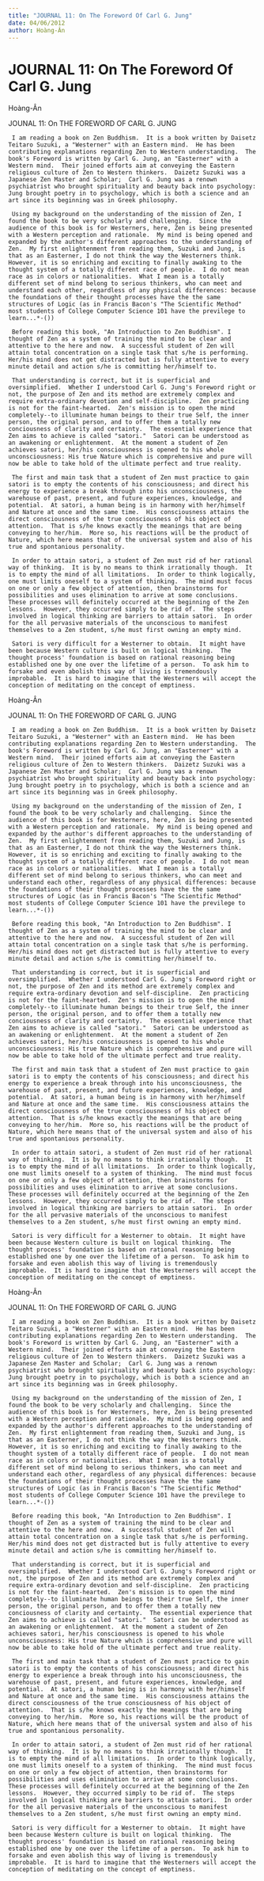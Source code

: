 ```yaml
---
title: "JOURNAL 11: On The Foreword Of Carl G. Jung"
date: 04/06/2012
author: Hoàng-Ân
---
```


# JOURNAL 11: On The Foreword Of Carl G. Jung

Hoàng-Ân

JOUNAL 11: O­n THE FOREWORD OF CARL G. JUNG

     I am reading a book o­n Zen Buddhism.  It is a book written by Daisetz Teitaro Suzuki, a "Westerner" with an Eastern mind.  He has been contributing explanations regarding Zen to Western understanding.  The book's Foreword is written by Carl G. Jung, an "Easterner" with a Western mind.  Their joined efforts aim at conveying the Eastern religious culture of Zen to Western thinkers.  Daizetz Suzuki was a Japanese Zen Master and Scholar;  Carl G. Jung was a renown psychiatrist who brought spirituality and beauty back into psychology: Jung brought poetry in to psychology, which is both a science and an art since its beginning was in Greek philosophy.

     Using my background o­n the understanding of the mission of Zen, I found the book to be very scholarly and challenging.  Since the audience of this book is for Westerners, here, Zen is being presented with a Western perception and rationale.  My mind is being opened and expanded by the author's different approaches to the understanding of Zen.  My first enlightenment from reading them, Suzuki and Jung, is that as an Easterner, I do not think the way the Westerners think.  However, it is so enriching and exciting to finally awaking to the thought system of a totally different race of people.  I do not mean race as in colors or nationalities.  What I mean is a totally different set of mind belong to serious thinkers, who can meet and understand each other, regardless of any physical differences: because the foundations of their thought processes have the the same structures of Logic (as in Francis Bacon's "The Scientific Method" most students of College Computer Science 101 have the previlege to learn...*-())

     Before reading this book, "An Introduction to Zen Buddhism". I thought of Zen as a system of training the mind to be clear and attentive to the here and now.  A successful student of Zen will attain total concentration o­n a single task that s/he is performing.  Her/his mind does not get distracted but is fully attentive to every minute detail and action s/he is committing her/himself to.

     That understanding is correct, but it is superficial and oversimplified.  Whether I understood Carl G. Jung's Foreword right or not, the purpose of Zen and its method are extremely complex and require extra-ordinary devotion and self-discipline.  Zen practicing is not for the faint-hearted.  Zen's mission is to open the mind completely--to illuminate human beings to their true Self, the inner person, the original person, and to offer them a totally new conciousness of clarity and certainty.  The essential experience that Zen aims to achieve is called "satori."  Satori can be understood as an awakening or enlightenment.  At the moment a student of Zen achieves satori, her/his consciousness is opened to his whole unconsciousness: His true Nature which is comprehensive and pure will now be able to take hold of the ultimate perfect and true reality.

     The first and main task that a student of Zen must practice to gain satori is to empty the contents of his consciousness; and direct his energy to experience a break through into his unconsciousness, the warehouse of past, present, and future experiences, knowledge, and potential.  At satori, a human being is in harmony with her/himself and Nature at o­nce and the same time.  His consciousness attains the direct consciousness of the true consciousness of his object of attention.  That is s/he knows exactly the meanings that are being conveying to her/him.  More so, his reactions will be the product of Nature, which here means that of the universal system and also of his true and spontanious personality.

     In order to attain satori, a student of Zen must rid of her rational way of thinking.  It is by no means to think irrationally though.  It is to empty the mind of all limitations.  In order to think logically, o­ne must limits o­neself to a system of thinking.  The mind must focus o­n o­ne or o­nly a few object of attention, then brainstorms for possibilities and uses elimination to arrive at some conclusions.  These processes will definitely occurred at the beginning of the Zen lessons.  However, they occurred simply to be rid of.  The steps involved in logical thinking are barriers to attain satori.  In order for the all pervasive materials of the unconscious to manifest themselves to a Zen student, s/he must first owning an empty mind.

     Satori is very difficult for a Westerner to obtain.  It might have been because Western culture is built o­n logical thinking.  The thought process' foundation is based o­n rational reasoning being established o­ne by o­ne over the lifetime of a person.  To ask him to forsake and even abolish this way of living is tremendously improbable.  It is hard to imagine that the Westerners will accept the conception of meditating o­n the concept of emptiness.

Hoàng-Ân

JOUNAL 11: O­n THE FOREWORD OF CARL G. JUNG

     I am reading a book o­n Zen Buddhism.  It is a book written by Daisetz Teitaro Suzuki, a "Westerner" with an Eastern mind.  He has been contributing explanations regarding Zen to Western understanding.  The book's Foreword is written by Carl G. Jung, an "Easterner" with a Western mind.  Their joined efforts aim at conveying the Eastern religious culture of Zen to Western thinkers.  Daizetz Suzuki was a Japanese Zen Master and Scholar;  Carl G. Jung was a renown psychiatrist who brought spirituality and beauty back into psychology: Jung brought poetry in to psychology, which is both a science and an art since its beginning was in Greek philosophy.

     Using my background o­n the understanding of the mission of Zen, I found the book to be very scholarly and challenging.  Since the audience of this book is for Westerners, here, Zen is being presented with a Western perception and rationale.  My mind is being opened and expanded by the author's different approaches to the understanding of Zen.  My first enlightenment from reading them, Suzuki and Jung, is that as an Easterner, I do not think the way the Westerners think.  However, it is so enriching and exciting to finally awaking to the thought system of a totally different race of people.  I do not mean race as in colors or nationalities.  What I mean is a totally different set of mind belong to serious thinkers, who can meet and understand each other, regardless of any physical differences: because the foundations of their thought processes have the the same structures of Logic (as in Francis Bacon's "The Scientific Method" most students of College Computer Science 101 have the previlege to learn...*-())

     Before reading this book, "An Introduction to Zen Buddhism". I thought of Zen as a system of training the mind to be clear and attentive to the here and now.  A successful student of Zen will attain total concentration o­n a single task that s/he is performing.  Her/his mind does not get distracted but is fully attentive to every minute detail and action s/he is committing her/himself to.

     That understanding is correct, but it is superficial and oversimplified.  Whether I understood Carl G. Jung's Foreword right or not, the purpose of Zen and its method are extremely complex and require extra-ordinary devotion and self-discipline.  Zen practicing is not for the faint-hearted.  Zen's mission is to open the mind completely--to illuminate human beings to their true Self, the inner person, the original person, and to offer them a totally new conciousness of clarity and certainty.  The essential experience that Zen aims to achieve is called "satori."  Satori can be understood as an awakening or enlightenment.  At the moment a student of Zen achieves satori, her/his consciousness is opened to his whole unconsciousness: His true Nature which is comprehensive and pure will now be able to take hold of the ultimate perfect and true reality.

     The first and main task that a student of Zen must practice to gain satori is to empty the contents of his consciousness; and direct his energy to experience a break through into his unconsciousness, the warehouse of past, present, and future experiences, knowledge, and potential.  At satori, a human being is in harmony with her/himself and Nature at o­nce and the same time.  His consciousness attains the direct consciousness of the true consciousness of his object of attention.  That is s/he knows exactly the meanings that are being conveying to her/him.  More so, his reactions will be the product of Nature, which here means that of the universal system and also of his true and spontanious personality.

     In order to attain satori, a student of Zen must rid of her rational way of thinking.  It is by no means to think irrationally though.  It is to empty the mind of all limitations.  In order to think logically, o­ne must limits o­neself to a system of thinking.  The mind must focus o­n o­ne or o­nly a few object of attention, then brainstorms for possibilities and uses elimination to arrive at some conclusions.  These processes will definitely occurred at the beginning of the Zen lessons.  However, they occurred simply to be rid of.  The steps involved in logical thinking are barriers to attain satori.  In order for the all pervasive materials of the unconscious to manifest themselves to a Zen student, s/he must first owning an empty mind.

     Satori is very difficult for a Westerner to obtain.  It might have been because Western culture is built o­n logical thinking.  The thought process' foundation is based o­n rational reasoning being established o­ne by o­ne over the lifetime of a person.  To ask him to forsake and even abolish this way of living is tremendously improbable.  It is hard to imagine that the Westerners will accept the conception of meditating o­n the concept of emptiness.

Hoàng-Ân

JOUNAL 11: O­n THE FOREWORD OF CARL G. JUNG

     I am reading a book o­n Zen Buddhism.  It is a book written by Daisetz Teitaro Suzuki, a "Westerner" with an Eastern mind.  He has been contributing explanations regarding Zen to Western understanding.  The book's Foreword is written by Carl G. Jung, an "Easterner" with a Western mind.  Their joined efforts aim at conveying the Eastern religious culture of Zen to Western thinkers.  Daizetz Suzuki was a Japanese Zen Master and Scholar;  Carl G. Jung was a renown psychiatrist who brought spirituality and beauty back into psychology: Jung brought poetry in to psychology, which is both a science and an art since its beginning was in Greek philosophy.

     Using my background o­n the understanding of the mission of Zen, I found the book to be very scholarly and challenging.  Since the audience of this book is for Westerners, here, Zen is being presented with a Western perception and rationale.  My mind is being opened and expanded by the author's different approaches to the understanding of Zen.  My first enlightenment from reading them, Suzuki and Jung, is that as an Easterner, I do not think the way the Westerners think.  However, it is so enriching and exciting to finally awaking to the thought system of a totally different race of people.  I do not mean race as in colors or nationalities.  What I mean is a totally different set of mind belong to serious thinkers, who can meet and understand each other, regardless of any physical differences: because the foundations of their thought processes have the the same structures of Logic (as in Francis Bacon's "The Scientific Method" most students of College Computer Science 101 have the previlege to learn...*-())

     Before reading this book, "An Introduction to Zen Buddhism". I thought of Zen as a system of training the mind to be clear and attentive to the here and now.  A successful student of Zen will attain total concentration o­n a single task that s/he is performing.  Her/his mind does not get distracted but is fully attentive to every minute detail and action s/he is committing her/himself to.

     That understanding is correct, but it is superficial and oversimplified.  Whether I understood Carl G. Jung's Foreword right or not, the purpose of Zen and its method are extremely complex and require extra-ordinary devotion and self-discipline.  Zen practicing is not for the faint-hearted.  Zen's mission is to open the mind completely--to illuminate human beings to their true Self, the inner person, the original person, and to offer them a totally new conciousness of clarity and certainty.  The essential experience that Zen aims to achieve is called "satori."  Satori can be understood as an awakening or enlightenment.  At the moment a student of Zen achieves satori, her/his consciousness is opened to his whole unconsciousness: His true Nature which is comprehensive and pure will now be able to take hold of the ultimate perfect and true reality.

     The first and main task that a student of Zen must practice to gain satori is to empty the contents of his consciousness; and direct his energy to experience a break through into his unconsciousness, the warehouse of past, present, and future experiences, knowledge, and potential.  At satori, a human being is in harmony with her/himself and Nature at o­nce and the same time.  His consciousness attains the direct consciousness of the true consciousness of his object of attention.  That is s/he knows exactly the meanings that are being conveying to her/him.  More so, his reactions will be the product of Nature, which here means that of the universal system and also of his true and spontanious personality.

     In order to attain satori, a student of Zen must rid of her rational way of thinking.  It is by no means to think irrationally though.  It is to empty the mind of all limitations.  In order to think logically, o­ne must limits o­neself to a system of thinking.  The mind must focus o­n o­ne or o­nly a few object of attention, then brainstorms for possibilities and uses elimination to arrive at some conclusions.  These processes will definitely occurred at the beginning of the Zen lessons.  However, they occurred simply to be rid of.  The steps involved in logical thinking are barriers to attain satori.  In order for the all pervasive materials of the unconscious to manifest themselves to a Zen student, s/he must first owning an empty mind.

     Satori is very difficult for a Westerner to obtain.  It might have been because Western culture is built o­n logical thinking.  The thought process' foundation is based o­n rational reasoning being established o­ne by o­ne over the lifetime of a person.  To ask him to forsake and even abolish this way of living is tremendously improbable.  It is hard to imagine that the Westerners will accept the conception of meditating o­n the concept of emptiness.
